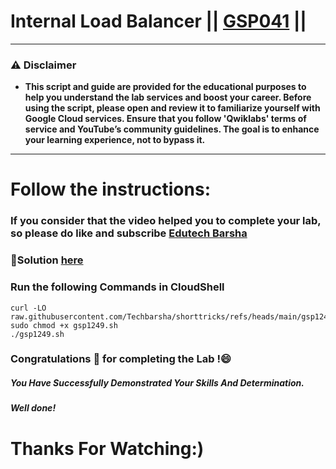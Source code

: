 # Internal Load Balancer || [GSP041](https://www.cloudskillsboost.google/focuses/600?parent=catalog) ||

---
### ⚠️ Disclaimer
- **This script and guide are provided for  the educational purposes to help you understand the lab services and boost your career. Before using the script, please open and review it to familiarize yourself with Google Cloud services. Ensure that you follow 'Qwiklabs' terms of service and YouTube’s community guidelines. The goal is to enhance your learning experience, not to bypass it.**
---
# Follow the instructions:
### If you consider that the video helped you to complete your lab, so please do like and subscribe [Edutech Barsha](https://www.youtube.com/@edutechbarsha)

### 🔗Solution [here](https://youtu.be/3pKbQPqIhCY)

### Run the following Commands in CloudShell

```
curl -LO raw.githubusercontent.com/Techbarsha/shorttricks/refs/heads/main/gsp1249.sh
sudo chmod +x gsp1249.sh
./gsp1249.sh
```
  
### Congratulations 🎉 for completing the Lab !😄

##### *You Have Successfully Demonstrated Your Skills And Determination.*

#### *Well done!*

# Thanks For Watching:)
